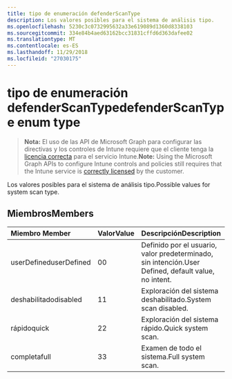```yaml
---
title: tipo de enumeración defenderScanType
description: Los valores posibles para el sistema de análisis tipo.
ms.openlocfilehash: 5230c3c0732995632a33e619089d1360d8338103
ms.sourcegitcommit: 334e84b4aed63162bcc31831cffd6d363dafee02
ms.translationtype: MT
ms.contentlocale: es-ES
ms.lasthandoff: 11/29/2018
ms.locfileid: "27030175"
---
```

# <a name="defenderscantype-enum-type"></a><span data-ttu-id="4d82d-103">tipo de enumeración defenderScanType</span><span class="sxs-lookup"><span data-stu-id="4d82d-103">defenderScanType enum type</span></span>

> <span data-ttu-id="4d82d-104">**Nota:** El uso de las API de Microsoft Graph para configurar las directivas y los controles de Intune requiere que el cliente tenga la [licencia correcta](https://go.microsoft.com/fwlink/?linkid=839381) para el servicio Intune.</span><span class="sxs-lookup"><span data-stu-id="4d82d-104">**Note:** Using the Microsoft Graph APIs to configure Intune controls and policies still requires that the Intune service is [correctly licensed](https://go.microsoft.com/fwlink/?linkid=839381) by the customer.</span></span>

<span data-ttu-id="4d82d-105">Los valores posibles para el sistema de análisis tipo.</span><span class="sxs-lookup"><span data-stu-id="4d82d-105">Possible values for system scan type.</span></span>
## <a name="members"></a><span data-ttu-id="4d82d-106">Miembros</span><span class="sxs-lookup"><span data-stu-id="4d82d-106">Members</span></span>
|<span data-ttu-id="4d82d-107">Miembro	</span><span class="sxs-lookup"><span data-stu-id="4d82d-107">Member</span></span>|<span data-ttu-id="4d82d-108">Valor</span><span class="sxs-lookup"><span data-stu-id="4d82d-108">Value</span></span>|<span data-ttu-id="4d82d-109">Descripción</span><span class="sxs-lookup"><span data-stu-id="4d82d-109">Description</span></span>|
|:---|:---|:---|
|<span data-ttu-id="4d82d-110">userDefined</span><span class="sxs-lookup"><span data-stu-id="4d82d-110">userDefined</span></span>|<span data-ttu-id="4d82d-111">0</span><span class="sxs-lookup"><span data-stu-id="4d82d-111">0</span></span>|<span data-ttu-id="4d82d-112">Definido por el usuario, valor predeterminado, sin intención.</span><span class="sxs-lookup"><span data-stu-id="4d82d-112">User Defined, default value, no intent.</span></span>|
|<span data-ttu-id="4d82d-113">deshabilitado</span><span class="sxs-lookup"><span data-stu-id="4d82d-113">disabled</span></span>|<span data-ttu-id="4d82d-114">1</span><span class="sxs-lookup"><span data-stu-id="4d82d-114">1</span></span>|<span data-ttu-id="4d82d-115">Exploración del sistema deshabilitado.</span><span class="sxs-lookup"><span data-stu-id="4d82d-115">System scan disabled.</span></span>|
|<span data-ttu-id="4d82d-116">rápido</span><span class="sxs-lookup"><span data-stu-id="4d82d-116">quick</span></span>|<span data-ttu-id="4d82d-117">2</span><span class="sxs-lookup"><span data-stu-id="4d82d-117">2</span></span>|<span data-ttu-id="4d82d-118">Exploración del sistema rápido.</span><span class="sxs-lookup"><span data-stu-id="4d82d-118">Quick system scan.</span></span>|
|<span data-ttu-id="4d82d-119">completa</span><span class="sxs-lookup"><span data-stu-id="4d82d-119">full</span></span>|<span data-ttu-id="4d82d-120">3</span><span class="sxs-lookup"><span data-stu-id="4d82d-120">3</span></span>|<span data-ttu-id="4d82d-121">Examen de todo el sistema.</span><span class="sxs-lookup"><span data-stu-id="4d82d-121">Full system scan.</span></span>|



